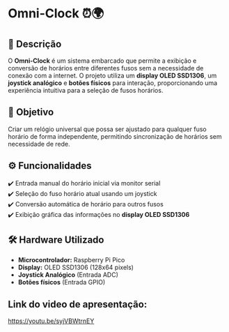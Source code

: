 # Omni-Clock ⏰🌍  

## 📌 Descrição  
O **Omni-Clock** é um sistema embarcado que permite a exibição e conversão de horários entre diferentes fusos sem a necessidade de conexão com a internet. O projeto utiliza um **display OLED SSD1306**, um **joystick analógico** e **botões físicos** para interação, proporcionando uma experiência intuitiva para a seleção de fusos horários.  

## 🎯 Objetivo  
Criar um relógio universal que possa ser ajustado para qualquer fuso horário de forma independente, permitindo sincronização de horários sem necessidade de rede.  

## ⚙️ Funcionalidades  
✔️ Entrada manual do horário inicial via monitor serial  
✔️ Seleção do fuso horário atual usando um joystick  
✔️ Conversão automática de horário para outros fusos  
✔️ Exibição gráfica das informações no **display OLED SSD1306**  


## 🛠️ Hardware Utilizado  
- **Microcontrolador:** Raspberry Pi Pico  
- **Display:** OLED SSD1306 (128x64 pixels)  
- **Joystick Analógico** (Entrada ADC)  
- **Botões físicos** (Entrada GPIO)  

## Link do video de apresentação:
https://youtu.be/syjVBWtrnEY
